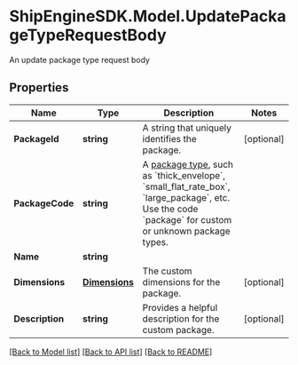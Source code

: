 # ShipEngineSDK.Model.UpdatePackageTypeRequestBody
An update package type request body

## Properties

Name | Type | Description | Notes
------------ | ------------- | ------------- | -------------
**PackageId** | **string** | A string that uniquely identifies the package. | [optional] 
**PackageCode** | **string** | A [package type](https://www.shipengine.com/docs/reference/list-carrier-packages/), such as &#x60;thick_envelope&#x60;, &#x60;small_flat_rate_box&#x60;, &#x60;large_package&#x60;, etc.  Use the code &#x60;package&#x60; for custom or unknown package types.  | 
**Name** | **string** |  | 
**Dimensions** | [**Dimensions**](Dimensions.md) | The custom dimensions for the package. | [optional] 
**Description** | **string** | Provides a helpful description for the custom package. | [optional] 

[[Back to Model list]](../README.md#documentation-for-models) [[Back to API list]](../README.md#documentation-for-api-endpoints) [[Back to README]](../README.md)

